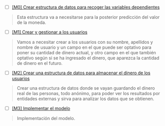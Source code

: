 - [ ] [[M0] Crear estructura de datos para recoger las variables dependientes](https://github.com/ignaciotitos/IV---HealthForAll/milestone/1) 
> Esta estructura va a necesitarse para la posterior predicción del valor de la moneda.
- [ ] [[M1] Crear y gestionar a los usuarios](https://github.com/ignaciotitos/IV---HealthForAll/milestone/3)
> Vamos a necesitar crear a los usuarios con su nombre, apellidos y nombre de usuario y un campo en el que puede ser optativo para poner su cantidad de dinero actual, y otro campo en el que 
> también optativo según si se ha ingresado el dinero, que aparezca la cantidad de dinero en el futuro.
- [ ] [[M2] Crear una estructura de datos para almacenar el dinero de los usuarios](https://github.com/ignaciotitos/IV---HealthForAll/milestone/2)
> Crear una estructura de datos donde se vayan guardando el dinero real de las personas, todo anónimo, para poder ver los resultados por entidades externas y sirva
> para analizar los datos que se obtienen.
- [ ] [[M3] Implementar el modelo](https://github.com/ignaciotitos/IV---HealthForAll/milestone/4)
> Implementación del modelo.
